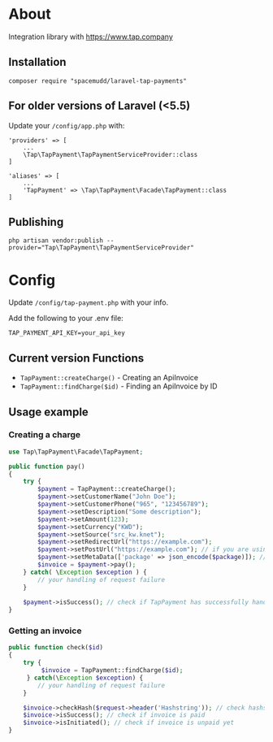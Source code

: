 # About

Integration library with https://www.tap.company

## Installation

```
composer require "spacemudd/laravel-tap-payments"
```

## For older versions of Laravel (<5.5)

Update your `/config/app.php` with:

```
'providers' => [
    ...
	\Tap\TapPayment\TapPaymentServiceProvider::class
]
```

```
'aliases' => [
    ...
	'TapPayment' => \Tap\TapPayment\Facade\TapPayment::class
]
```

## Publishing

```
php artisan vendor:publish --provider="Tap\TapPayment\TapPaymentServiceProvider"
```


# Config

Update `/config/tap-payment.php` with your info.

Add the following to your .env file:

```
TAP_PAYMENT_API_KEY=your_api_key
```

## Current version Functions

* `TapPayment::createCharge()` - Creating an ApiInvoice
* `TapPayment::findCharge($id)` - Finding an ApiInvoice by ID

## Usage example

### Creating a charge

```php
use Tap\TapPayment\Facade\TapPayment;

public function pay()
{
	try {
		$payment = TapPayment::createCharge();
		$payment->setCustomerName("John Doe");
		$payment->setCustomerPhone("965", "123456789");
		$payment->setDescription("Some description");
		$payment->setAmount(123);
		$payment->setCurrency("KWD");
		$payment->setSource("src_kw.knet");
		$payment->setRedirectUrl("https://example.com");
		$payment->setPostUrl("https://example.com"); // if you are using post request to handle payment updates
		$payment->setMetaData(['package' => json_encode($package)]); // if you want to send metadata
		$invoice = $payment->pay();
	} catch( \Exception $exception ) {
		// your handling of request failure
	}
    
    $payment->isSuccess(); // check if TapPayment has successfully handled request.
}
```

### Getting an invoice

```php
public function check($id)
{
	try {
		 $invoice = TapPayment::findCharge($id);
	 } catch(\Exception $exception) {
		// your handling of request failure
	}

	$invoice->checkHash($request->header('Hashstring')); // check hashstring to make sure that request comes from Tap
	$invoice->isSuccess(); // check if invoice is paid
	$invoice->isInitiated(); // check if invoice is unpaid yet
}
```
